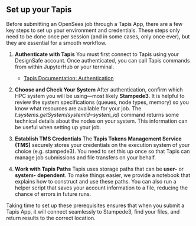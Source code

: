 ## Set up your Tapis

Before submitting an OpenSees job through a Tapis App, there are a few key steps to set up your environment and credentials. These steps only need to be done once per session (and in some cases, only once ever), but they are essential for a smooth workflow.

1. **Authenticate with Tapis**
   You must first connect to Tapis using your DesignSafe account. Once authenticated, you can call Tapis commands from within JupyterHub or your terminal.

   * [Tapis Documentation: Authentication](https://tapis.readthedocs.io/en/latest/technical/authentication.html)

2. **Choose and Check Your System**
   After authentication, confirm which HPC system you will be using—most likely **Stampede3**. It is helpful to review the system specifications (queues, node types, memory) so you know what resources are available for your job. The *t.systems.getSystem(systemId=system_id)* command returns some technical details about the nodes on your system. This information can be useful when setting up your job.

3. **Establish TMS Credentials**
   The **Tapis Tokens Management Service (TMS)** securely stores your credentials on the execution system of your choice (e.g. stampede3). You need to set this up once so that Tapis can manage job submissions and file transfers on your behalf.

4. **Work with Tapis Paths**
   Tapis uses storage paths that can be **user-** or **system-** **dependent**. To make things easier, we provide a notebook that explains how to construct and use these paths. You can also run a helper script that saves your account information to a file, reducing the chance of errors in future runs.

Taking time to set up these prerequisites ensures that when you submit a Tapis App, it will connect seamlessly to Stampede3, find your files, and return results to the correct location.
